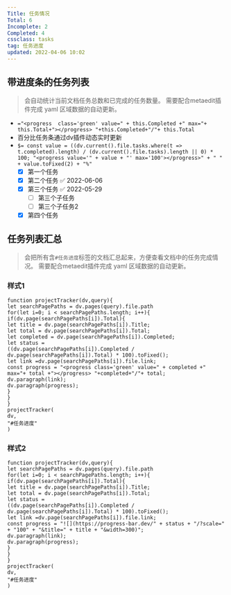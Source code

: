 ```yaml
---
Title: 任务情况
Total: 6
Incomplete: 2
Completed: 4
cssclass: tasks
tag: 任务进度
updated: 2022-04-06 10:02
---
```

## 带进度条的任务列表
> 会自动统计当前文档任务总数和已完成的任务数量。
需要配合metaedit插件完成 yaml 区域数据的自动更新。

- `="<progress  class='green' value=" + this.Completed +" max="+ this.Total+"></progress> "+this.Completed+"/"+ this.Total`
-  百分比任务条通过dv插件动态实时更新
- `$= const value = ((dv.current().file.tasks.where(t => t.completed).length) / (dv.current().file.tasks).length || 0) * 100; "<progress value='" + value + "' max='100'></progress>" + " " + value.toFixed(2) + "%"`
	- [x] 第一个任务
	- [x] 第二个任务 ✅ 2022-06-06
	- [x] 第三个任务 ✅ 2022-05-29
		- [ ] 第三个子任务
		- [ ] 第三个子任务2
	- [x] 第四个任务

## 任务列表汇总

> 会把所有含`#任务进度`标签的文档汇总起来，方便查看文档中的任务完成情况。
需要配合metaedit插件完成 yaml 区域数据的自动更新。

### 样式1

```dataviewjs
function projectTracker(dv,query){
let searchPagePaths = dv.pages(query).file.path
for(let i=0; i < searchPagePaths.length; i++){
if(dv.page(searchPagePaths[i]).Total){
let title = dv.page(searchPagePaths[i]).Title;
let total = dv.page(searchPagePaths[i]).Total;
let completed = dv.page(searchPagePaths[i]).Completed;
let status =
((dv.page(searchPagePaths[i]).Completed /
dv.page(searchPagePaths[i]).Total) * 100).toFixed();
let link =dv.page(searchPagePaths[i]).file.link;
const progress = "<progress class='green' value=" + completed +" max="+ total +"></progress> "+completed+"/"+ total;
dv.paragraph(link);
dv.paragraph(progress);
}
}
}
projectTracker(
dv,
"#任务进度"
)
```

### 样式2


```dataviewjs
function projectTracker(dv,query){
let searchPagePaths = dv.pages(query).file.path
for(let i=0; i < searchPagePaths.length; i++){
if(dv.page(searchPagePaths[i]).Total){
let title = dv.page(searchPagePaths[i]).Title;
let total = dv.page(searchPagePaths[i]).Total;
let status =
((dv.page(searchPagePaths[i]).Completed /
dv.page(searchPagePaths[i]).Total) * 100).toFixed();
let link =dv.page(searchPagePaths[i]).file.link;
const progress = "![](https://progress-bar.dev/" + status + "/?scale=" + "100" + "&title=" + title + "&width=300)";
dv.paragraph(link);
dv.paragraph(progress);
}
}
}
projectTracker(
dv,
"#任务进度"
)
```









